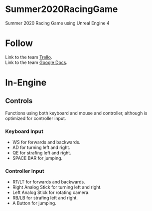 # Summer2020RacingGame
Summer 2020 Racing Game using Unreal Engine 4

# Follow
Link to the team [Trello](https://trello.com/b/o6U4qGaw/production-board).
<br>Link to the team [Google Docs](https://drive.google.com/drive/folders/17BtU1I46veKyfZojWxa2p882M6ybbNQ-).

# In-Engine
## Controls
Functions using both keyboard and mouse and controller, although is optimized for controller input.
### Keyboard Input
* WS for forwards and backwards.
* AD for turning left and right.
* QE for strafing left and right.
* SPACE BAR for jumping.
### Controller Input
* RT/LT for forwards and backwards.
* Right Analog Stick for turning left and right.
* Left Analog Stick for rotating camera.
* RB/LB for strafing left and right.
* A Button for jumping.
